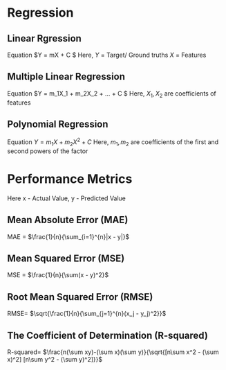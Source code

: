 # Regression
## Linear Rgression 
Equation $Y = mX + C $
Here, $Y$ = Target/ Ground truths
      $X$ = Features

## Multiple Linear Regression
Equation $Y = m_1X_1 + m_2X_2 + ... + C $
Here, $X_1, X_2$ are coefficients of features

## Polynomial Regression
Equation $Y = m_1X + m_2X^2 + C$
Here, $m_1, m_2$ are coefficients of the first and second powers of the factor

# Performance Metrics
Here x - Actual Value, y - Predicted Value
## Mean Absolute Error (MAE)
MAE = $\frac{1}{n}{\sum_{i=1}^{n}|x - y|}$
## Mean Squared Error (MSE)
MSE = $\frac{1}{n}{\sum(x - y)^2}$
## Root Mean Squared Error (RMSE)
RMSE= $\sqrt{\frac{1}{n}{\sum_{j=1}^{n}(x_j - y_j)^2}}$
## The Coefficient of Determination (R-squared)
R-squared= $\frac{n(\sum xy)-(\sum x)(\sum y)}{\sqrt{[n\sum x^2 - (\sum x)^2]  [n\sum y^2 - (\sum y)^2]}}$
